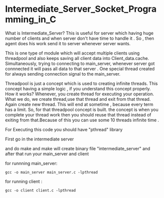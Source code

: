 # Intermediate_Server_Socket_Programming_in_C

What is Intermediate_Server?
This is useful for server which having huge number of clients and when server don't have time to handle it . So , then agent does
his work send it to server whenever server wants.

This is one type of module which will accept multiple clients using threadpool and also keeps saving all client data into 
Client_data.cache. Simultaneously, trying to connecting to main_server, whenever server got connnected it will pass all data to that server . 
One special thread created for always sending connection signal to the main_server. 
    
    
 Threadpool is just a concept which is used to creating infinite threads. This concept having a simple logic , if you understand 
 this concept properly. 
 How it works?
 Whenever, you create thread for executing your operation. What we do, we create thread,use that thread and exit from that thread.
 Again create new thread. This will end at sometime , because every term has a limit. So, for that threadpool concept is built.
 the concept is when you complete your thread work then you should reuse that thread instead of exiting from that.Because of this 
 you can use some 10 threads infinite time .
 
 
For Executing this code you should have "pthread" library 

First go in the intermediate server

and do make 
and make will create binary file "intermediate_server" and after that run your main_server and client

for runnning main_server:

    gcc -o main_server main_server.c -lpthread
    
 for running client : 
 
    gcc -o client client.c -lpthread

